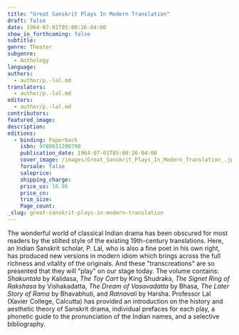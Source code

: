 ```yaml
---
title: "Great Sanskrit Plays In Modern Translation"
draft: false
date: 1964-07-01T05:00:26-04:00
show_in_forthcoming: false
subtitle:
genre: Theater
subgenre:
  - Anthology
language:
authors:
  - author/p.-lal.md
translators:
  - author/p.-lal.md
editors:
  - author/p.-lal.md
contributors:
featured_image:
description:
editions:
  - binding: Paperback
    isbn: 9780811200790
    publication_date: 1964-07-01T05:00:26-04:00
    cover_image: /images/Great_Sanskrit_Plays_In_Modern_Translation_.jpg
    forsale: false
    saleprice:
    shipping_charge:
    price_us: 16.95
    price_cn:
    trim_size:
    Page_count:
_slug: great-sanskrit-plays-in-modern-translation
---
```


The wonderful world of classical Indian drama has been obscured for most readers by the stilted style of the existing 19th-century translations. Here, an Indian Sanskrit scholar, P. Lal, who is also a fine poet in his own right, has produced new versions in modern idiom which brings across the full richness and vitality of the originals. And these "transcreations" are so presented that they will "play" on our stage today. The volume contains: _Shakuntala_ by Kalidasa, _The Toy Cart_ by King Shudraka, _The Signet Ring of Rakshasa_ by Vishakadatta, _The Dream of Vasavadatta_ by Bhasa, _The Later Story of Rama_ by Bhavabhuti, and _Ratnavali_ by Harsha. Professor Lal (Xavier College, Calcutta) has provided an introduction on the history and aesthetic theory of Sanskrit drama, individual prefaces for each play, a phonetic guide to the pronunciation of the Indian names, and a selective bibliography.

